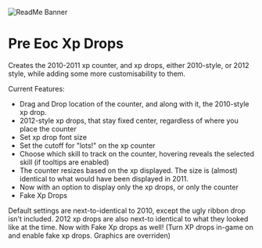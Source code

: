 ![ReadMe Banner](https://user-images.githubusercontent.com/84582696/119559024-6dd59e80-bda2-11eb-868b-6f9985ac605d.png)
# Pre Eoc Xp Drops

Creates the 2010-2011 xp counter, and xp drops, either 2010-style, or 2012 style, while adding some more customisability to them.

Current Features:

- Drag and Drop location of the counter, and along with it, the 2010-style xp drop.
- 2012-style xp drops, that stay fixed center, regardless of where you place the counter
- Set xp drop font size
- Set the cutoff for "lots!" on the xp counter
- Choose which skill to track on the counter, hovering reveals the selected skill (if tooltips are enabled)
- The counter resizes based on the xp displayed. The size is (almost) identical to what would have been displayed in 2011.
- Now with an option to display only the xp drops, or only the counter
- Fake Xp Drops

Default settings are next-to-identical to 2010, except the ugly ribbon drop isn't included. 2012 xp drops are also next-to identical
to what they looked like at the time. Now with Fake Xp drops as well! (Turn XP drops in-game on and enable fake xp drops. Graphics are overriden)
